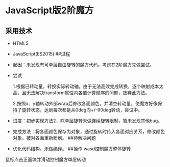 # JavaScript版2阶魔方 #

##
## 采用技术 ##
- HTML5
- JavaScript(ES2015)
##过程
- 起因：未发现有可单层自由旋转的魔方代码。考虑在2阶魔方先做尝试。
- 尝试

	1.根据已转动量，转换实际转动轴。由于无法高效完成转换，逐个映射成本太高，且无法解决transform属性内各值计算顺序的问题，放弃此方法。

	2.按照x、y轴转动外部wrap后修改各面颜色，并清空转动量，使魔方好像保持了旋转状态，达到每次都是从0deg向+/-90deg转动，尝试中。

- 进度：初步实现方法2，除单层旋转未做连续旋转限制，暂未发现其他bug。
- 完成方法：将各面颜色保存为对象，通过旋转时传入各面对应关系，修改颜色对象，被对各面重新粉刷。
##待解决问题
- 优化代码结构。未做编译。
##操作
wasd控制魔方整体旋转

鼠标点击正面块并滑动控制魔方单层转动